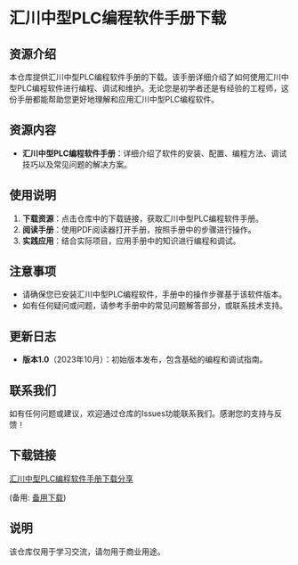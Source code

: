# 汇川中型PLC编程软件手册下载

## 资源介绍

本仓库提供汇川中型PLC编程软件手册的下载。该手册详细介绍了如何使用汇川中型PLC编程软件进行编程、调试和维护。无论您是初学者还是有经验的工程师，这份手册都能帮助您更好地理解和应用汇川中型PLC编程软件。

## 资源内容

- **汇川中型PLC编程软件手册**：详细介绍了软件的安装、配置、编程方法、调试技巧以及常见问题的解决方案。

## 使用说明

1. **下载资源**：点击仓库中的下载链接，获取汇川中型PLC编程软件手册。
2. **阅读手册**：使用PDF阅读器打开手册，按照手册中的步骤进行操作。
3. **实践应用**：结合实际项目，应用手册中的知识进行编程和调试。

## 注意事项

- 请确保您已安装汇川中型PLC编程软件，手册中的操作步骤基于该软件版本。
- 如有任何疑问或问题，请参考手册中的常见问题解答部分，或联系技术支持。

## 更新日志

- **版本1.0**（2023年10月）：初始版本发布，包含基础的编程和调试指南。

## 联系我们

如有任何问题或建议，欢迎通过仓库的Issues功能联系我们。感谢您的支持与反馈！

## 下载链接
[汇川中型PLC编程软件手册下载分享](https://pan.quark.cn/s/35bededa4651) 

(备用: [备用下载](https://pan.baidu.com/s/1fnwlE2Vmd_7_Jo-EPi6row?pwd=1234))

## 说明

该仓库仅用于学习交流，请勿用于商业用途。
